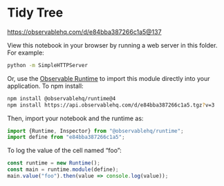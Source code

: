 # Tidy Tree

https://observablehq.com/d/e84bba387266c1a5@137

View this notebook in your browser by running a web server in this folder. For
example:

~~~sh
python -m SimpleHTTPServer
~~~

Or, use the [Observable Runtime](https://github.com/observablehq/runtime) to
import this module directly into your application. To npm install:

~~~sh
npm install @observablehq/runtime@4
npm install https://api.observablehq.com/d/e84bba387266c1a5.tgz?v=3
~~~

Then, import your notebook and the runtime as:

~~~js
import {Runtime, Inspector} from "@observablehq/runtime";
import define from "e84bba387266c1a5";
~~~

To log the value of the cell named “foo”:

~~~js
const runtime = new Runtime();
const main = runtime.module(define);
main.value("foo").then(value => console.log(value));
~~~
